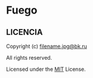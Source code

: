 # Fuego

## LICENCIA

Copyright (c) filename.jpg@bk.ru

All rights reserved.

Licensed under the [MIT](LICENSE.txt) License.
